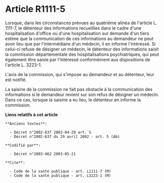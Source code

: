 # Article R1111-5

Lorsque, dans les circonstances prévues au quatrième alinéa de l'article L. 1111-7, le détenteur des informations recueillies
dans le cadre d'une hospitalisation d'office ou d'une hospitalisation sur demande d'un tiers estime que la communication de
ces informations au demandeur ne peut avoir lieu que par l'intermédiaire d'un médecin, il en informe l'intéressé. Si celui-ci
refuse de désigner un médecin, le détenteur des informations saisit la commission départementale des hospitalisations
psychiatriques, qui peut également être saisie par l'intéressé conformément aux dispositions de l'article L. 3223-1.

L'avis de la commission, qui s'impose au demandeur et au détenteur, leur est notifié.

La saisine de la commission ne fait pas obstacle à la communication des informations si le demandeur revient sur son refus de
désigner un médecin. Dans ce cas, lorsque la saisine a eu lieu, le détenteur en informe la commission.

**Liens relatifs à cet article**

	**Anciens textes**:

	  - Décret n°2002-637 2002-04-29 art. 5
	  - Décret n°2002-637 du 29 avril 2002 - art. 5 (Ab)

	**Codifié par**:

	  - Décret n°2003-462 2003-05-21

	**Cite**:

	  - Code de la santé publique - art. L1111-7 (M)
	  - Code de la santé publique - art. L3223-1 (M)
